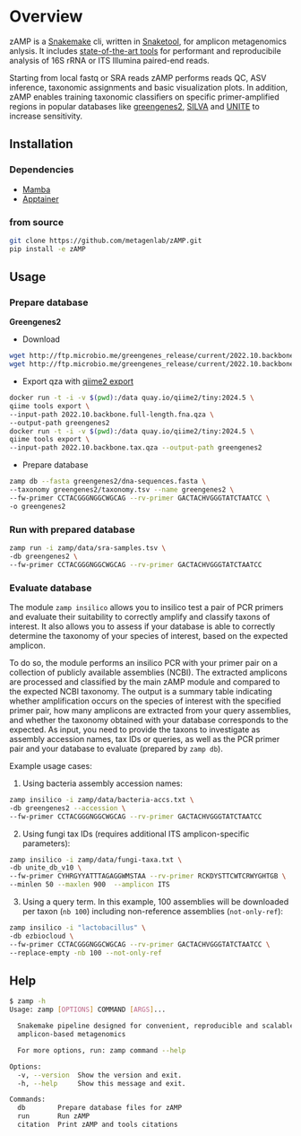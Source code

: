 
# Overview
zAMP is a [Snakemake](https://github.com/snakemake/snakemake) cli, written in [Snaketool](https://github.com/beardymcjohnface/Snaketool), for amplicon metagenomics anlysis. It includes [state-of-the-art tools](zamp/zamp.CITATION) for performant and reproducibile analysis of 16S rRNA or ITS Illumina paired-end reads. 

Starting from local fastq or SRA reads zAMP performs reads QC, ASV inference, taxonomic assignments and basic visualization plots. In addition, zAMP enables training taxonomic classifiers on specific primer-amplified regions in popular databases like [greengenes2](https://greengenes2.ucsd.edu/), [SILVA](https://www.arb-silva.de/) and [UNITE](https://unite.ut.ee/) to increase sensitivity.

## Installation

### Dependencies

* [Mamba](https://github.com/conda-forge/miniforge)
* [Apptainer](https://github.com/apptainer/apptainer/blob/main/INSTALL.md)

### from source
```sh
git clone https://github.com/metagenlab/zAMP.git
pip install -e zAMP
```

## Usage

### Prepare database

**Greengenes2**

* Download

```sh
wget http://ftp.microbio.me/greengenes_release/current/2022.10.backbone.full-length.fna.qza
wget http://ftp.microbio.me/greengenes_release/current/2022.10.backbone.tax.qza
```

* Export qza with [qiime2 export](https://docs.qiime2.org/2024.5/tutorials/exporting/)
```sh
docker run -t -i -v $(pwd):/data quay.io/qiime2/tiny:2024.5 \
qiime tools export \
--input-path 2022.10.backbone.full-length.fna.qza \
--output-path greengenes2
docker run -t -i -v $(pwd):/data quay.io/qiime2/tiny:2024.5 \
qiime tools export \
--input-path 2022.10.backbone.tax.qza --output-path greengenes2
```

* Prepare database 

```sh
zamp db --fasta greengenes2/dna-sequences.fasta \
--taxonomy greengenes2/taxonomy.tsv --name greengenes2 \
--fw-primer CCTACGGGNGGCWGCAG --rv-primer GACTACHVGGGTATCTAATCC \
-o greengenes2
```

### Run with prepared database
```sh
zamp run -i zamp/data/sra-samples.tsv \
-db greengenes2 \
--fw-primer CCTACGGGNGGCWGCAG --rv-primer GACTACHVGGGTATCTAATCC 
```

### Evaluate database
The module `zamp insilico` allows you to insilico test a pair of PCR primers and evaluate their suitability to correctly amplify and classify taxons of interest. It also allows you  to assess if your database is able to correctly determine the taxonomy of your species of interest, based on the expected amplicon.

To do so, the module performs an insilico PCR with your primer pair on a collection of publicly available assemblies (NCBI). The extracted amplicons are processed and classified by the main zAMP module and compared to the expected NCBI taxonomy. 
The output is a summary table indicating whether amplification occurs on the species of interest with the specified primer pair, how many amplicons are extracted from your query assemblies, and whether the taxonomy obtained with your database corresponds to the expected.
As input, you need to provide the taxons to investigate as assembly accession names, tax IDs or queries, as well as the PCR primer pair and your database to evaluate (prepared by `zamp db`).


Example usage cases:

1. Using bacteria assembly accession names:
```sh
zamp insilico -i zamp/data/bacteria-accs.txt \
-db greengenes2 --accession \
--fw-primer CCTACGGGNGGCWGCAG --rv-primer GACTACHVGGGTATCTAATCC 
```

2. Using fungi tax IDs (requires additional ITS amplicon-specific parameters):
```sh
zamp insilico -i zamp/data/fungi-taxa.txt \
-db unite_db_v10 \ 
--fw-primer CYHRGYYATTTAGAGGWMSTAA --rv-primer RCKDYSTTCWTCRWYGHTGB \
--minlen 50 --maxlen 900  --amplicon ITS
```

3. Using a query term. In this example, 100 assemblies will be downloaded per taxon (`nb 100`) including non-reference assemblies (`not-only-ref`):
```sh
zamp insilico -i "lactobacillus" \
-db ezbiocloud \
--fw-primer CCTACGGGNGGCWGCAG --rv-primer GACTACHVGGGTATCTAATCC \
--replace-empty -nb 100 --not-only-ref
```


## Help
```sh
$ zamp -h
Usage: zamp [OPTIONS] COMMAND [ARGS]...

  Snakemake pipeline designed for convenient, reproducible and scalable
  amplicon-based metagenomics

  For more options, run: zamp command --help

Options:
  -v, --version  Show the version and exit.
  -h, --help     Show this message and exit.

Commands:
  db        Prepare database files for zAMP
  run       Run zAMP
  citation  Print zAMP and tools citations
```
